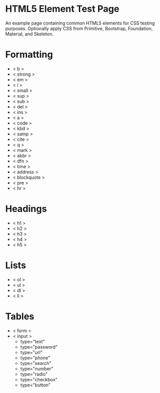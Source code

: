 # HTML5 Element Test Page

An example page containing common HTML5 elements for CSS testing purposes. Optionally apply CSS from Primitive, Bootstrap, Foundation, Material, and Skeleton.

# Formatting

* < b >
* < strong >
* < em >
* < i >
* < small >
* < sup >
* < sub >
* < del >
* < ins >
* < a >
* < code >
* < kbd >
* < samp >
* < cite >
* < q >
* < mark >
* < abbr >
* < dfn >
* < time >
* < address >
* < blockquote >
* < pre >
* < hr >

# Headings

* < h1 >
* < h2 >
* < h3 >
* < h4 >
* < h5 >

# Lists

* < ol >
* < ul >
* < dl >
* < li >

# Tables

* < form >
* < input >
  - type="text"
  - type="password"
  - type="url"
  - type="phone"
  - type="search"
  - type="number"
  - type="radio"
  - type="checkbox"
  - type="button"
